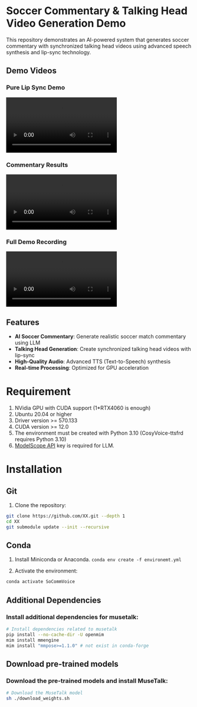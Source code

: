 # Soccer Commentary & Talking Head Video Generation Demo

This repository demonstrates an AI-powered system that generates soccer commentary with synchronized talking head videos using advanced speech synthesis and lip-sync technology.

## Demo Videos

### Pure Lip Sync Demo
![Pure Lip Sync](assets/video/pure_lip_sync.mp4)

### Commentary Results
![Commentary Results](assets/video/commentary_results.mp4)

### Full Demo Recording
![Full Demo](assets/video/2025-08-27%2014-27-28.mov)

## Features
- **AI Soccer Commentary**: Generate realistic soccer match commentary using LLM
- **Talking Head Generation**: Create synchronized talking head videos with lip-sync
- **High-Quality Audio**: Advanced TTS (Text-to-Speech) synthesis
- **Real-time Processing**: Optimized for GPU acceleration

# Requirement 
1. NVidia GPU with CUDA support (1*RTX4060 is enough)
2. Ubuntu 20.04 or higher
3. Driver version >= 570.133 
4. CUDA version >= 12.0
5. The environment must be created with Python 3.10 (CosyVoice-ttsfrd requires Python 3.10)
6. [ModelScope API](https://www.modelscope.cn/my/myaccesstoken) key is required for LLM.

# Installation 
## Git 
1. Clone the repository:
```bash
git clone https://github.com/XX.git --depth 1  
cd XX
git submodule update --init --recursive
```

## Conda
1. Install Miniconda or Anaconda.
`conda env create -f environemt.yml`

2. Activate the environment:
```bash
conda activate SoCommVoice
```

## Additional Dependencies
### Install additional dependencies for musetalk:
```bash
# Install dependencies related to musetalk
pip install --no-cache-dir -U openmim
mim install mmengine 
mim install "mmpose>=1.1.0" # not exist in conda-forge
```

<!-- ### Install additional dependencies for CosyVoice: (Ignored as yet implemented)
```bash
# If you encounter sox compatibility issues
# ubuntu
sudo apt-get install sox libsox-dev
# centos
sudo yum install sox sox-devel
``` -->

<!-- ### Install additional dependencies for PaddleSpeech (Ignored):
```bash
pip install paddlespeech paddlepaddle --no-deps
pip install yacs g2p-en opencc pypinyin pypinyin-dict opencc-python-reimplemented braceexpand ToJyutping webrtcvad zhon timer
``` -->

## Download pre-trained models
<!-- ### Download the pre-trained models and install CosyVoice-ttsfrd (Ignored as not required):
```bash
# Download the CosyVoice model
python download_model_cosyvoice.py

# Install the CosyVoice-ttsfrd model (Optional, if not installed, wetext will be used)
cd pretrained_models/CosyVoice-ttsfrd/
unzip resource.zip -d .
pip install ttsfrd_dependency-0.1-py3-none-any.whl
pip install ttsfrd-0.4.2-cp310-cp310-linux_x86_64.whl
```
 -->
### Download the pre-trained models and install MuseTalk:
```bash
# Download the MuseTalk model
sh ./download_weights.sh
```
